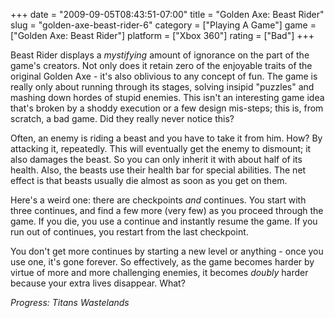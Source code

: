 +++
date = "2009-09-05T08:43:51-07:00"
title = "Golden Axe: Beast Rider"
slug = "golden-axe-beast-rider-6"
category = ["Playing A Game"]
game = ["Golden Axe: Beast Rider"]
platform = ["Xbox 360"]
rating = ["Bad"]
+++

Beast Rider displays a <i>mystifying</i> amount of ignorance on the part of the game's creators.  Not only does it retain zero of the enjoyable traits of the original Golden Axe - it's also oblivious to any concept of fun.  The game is really only about running through its stages, solving insipid "puzzles" and mashing down hordes of stupid enemies.  This isn't an interesting game idea that's broken by a shoddy execution or a few design mis-steps; this is, from scratch, a bad game.  Did they really never notice this?

Often, an enemy is riding a beast and you have to take it from him.  How?  By attacking it, repeatedly.  This will eventually get the enemy to dismount; it also damages the beast.  So you can only inherit it with about half of its health.  Also, the beasts use their health bar for special abilities.  The net effect is that beasts usually die almost as soon as you get on them.

Here's a weird one: there are checkpoints <i>and</i> continues.  You start with three continues, and find a few more (very few) as you proceed through the game.  If you die, you use a continue and instantly resume the game.  If you run out of continues, you restart from the last checkpoint.

You don't get more continues by starting a new level or anything - once you use one, it's gone forever.  So effectively, as the game becomes harder by virtue of more and more challenging enemies, it becomes <i>doubly</i> harder because your extra lives disappear.  What?

<i>Progress: Titans Wastelands</i>